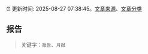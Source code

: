 :alarm_clock: 更新时间: 2025-08-27 07:38:45。[文章来源](/README.md)、[文章分类](/TAGS.md)

## 报告


> 关键字：`报告`、`月报`



